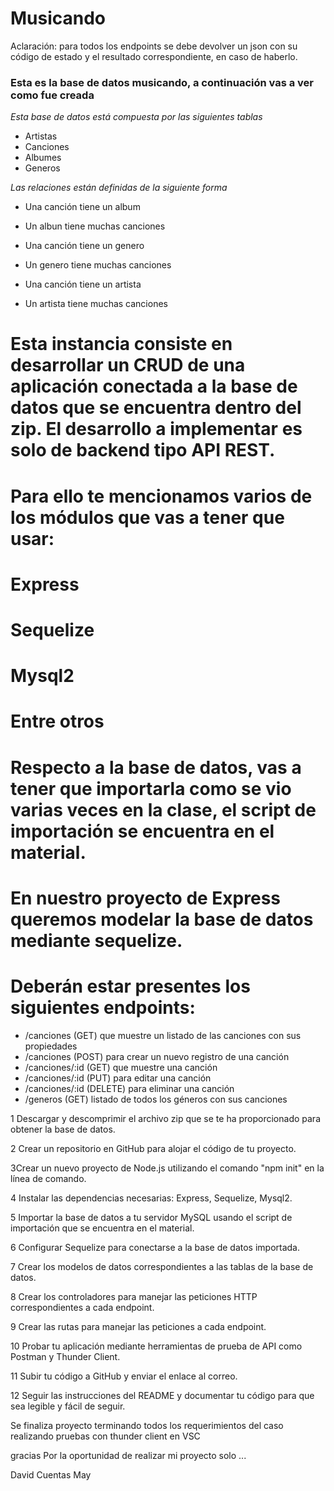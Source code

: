 # Musicando
Aclaración: para todos los endpoints se debe devolver un json con su código de estado y el resultado correspondiente, en caso de haberlo.

### Esta es la base de datos musicando, a continuación vas a ver como fue creada
_Esta base de datos está compuesta por las siguientes tablas_
- Artistas
- Canciones
- Albumes
- Generos

_Las relaciones están definidas de la siguiente forma_
- Una canción tiene un album
- Un albun tiene muchas canciones

- Una canción tiene un genero
- Un genero tiene muchas canciones

- Una canción tiene un artista
- Un artista tiene muchas canciones

# Esta instancia consiste en desarrollar un CRUD de una aplicación conectada a la base de datos que se encuentra dentro del zip. El desarrollo a implementar es solo de backend tipo API REST.
# Para ello te mencionamos varios de los módulos que vas a tener que usar:
# Express
# Sequelize
# Mysql2
# Entre otros
# Respecto a la base de datos, vas a tener que importarla como se vio varias veces en la clase, el script de importación se encuentra en el material.
# En nuestro proyecto de Express queremos modelar la base de datos mediante sequelize.
# Deberán estar presentes los siguientes endpoints:
- /canciones (GET) que muestre un listado de las canciones con sus propiedades
- /canciones (POST) para crear un nuevo registro de una canción
- /canciones/:id (GET) que muestre una canción
- /canciones/:id (PUT) para editar una canción
- /canciones/:id (DELETE) para eliminar una canción
- /generos (GET) listado de todos los géneros con sus canciones




1 Descargar y descomprimir el archivo zip que se te ha proporcionado para obtener la base de datos.

2 Crear un repositorio en GitHub para alojar el código de tu proyecto.

3Crear un nuevo proyecto de Node.js utilizando el comando "npm init" en la línea de comando.

4 Instalar las dependencias necesarias: Express, Sequelize, Mysql2.

5 Importar la base de datos a tu servidor MySQL usando el script de importación que se encuentra en el material.

6 Configurar Sequelize para conectarse a la base de datos importada.

7 Crear los modelos de datos correspondientes a las tablas de la base de datos.

8 Crear los controladores para manejar las peticiones HTTP correspondientes a cada endpoint.

9 Crear las rutas para manejar las peticiones a cada endpoint.

10 Probar tu aplicación mediante herramientas de prueba de API como Postman y Thunder Client.

11 Subir tu código a GitHub y enviar el enlace al correo.

12 Seguir las instrucciones del README y documentar tu código para que sea legible y fácil de seguir.


Se finaliza proyecto  terminando  todos los requerimientos del caso realizando pruebas  con thunder client en  VSC

gracias Por la oportunidad  de  realizar  mi proyecto  solo ... 

David Cuentas May 

